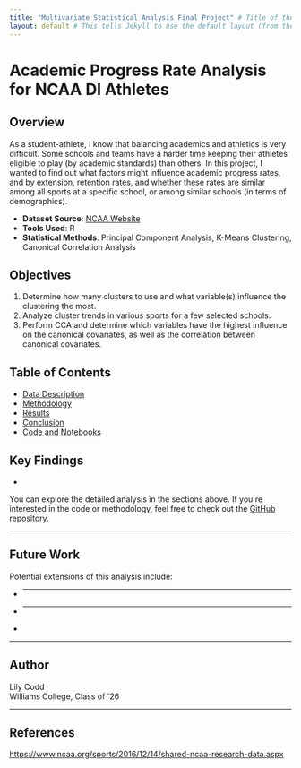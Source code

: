 ```yaml
---
title: "Multivariate Statistical Analysis Final Project" # Title of the page
layout: default # This tells Jekyll to use the default layout (from the theme)
---
```

# Academic Progress Rate Analysis for NCAA DI Athletes

## Overview

As a student-athlete, I know that balancing academics and athletics is very difficult. Some schools and teams have a harder time keeping their athletes eligible to play (by academic standards) than others. In this project, I wanted to find out what factors might influence academic progress rates, and by extension, retention rates, and whether these rates are similar among all sports at a specific school, or among similar schools (in terms of demographics). 

- **Dataset Source**: [NCAA Website](https://www.ncaa.org/sports/2016/12/14/shared-ncaa-research-data.aspx)
- **Tools Used**: R
- **Statistical Methods**: Principal Component Analysis, K-Means Clustering, Canonical Correlation Analysis

## Objectives 
1. Determine how many clusters to use and what variable(s) influence the clustering the most.
2. Analyze cluster trends in various sports for a few selected schools.
3. Perform CCA and determine which variables have the highest influence on the canonical covariates, as well as the correlation between canonical covariates.

## Table of Contents

- [Data Description](data.md)
- [Methodology](methodology.md)
- [Results](results.md)
- [Conclusion](conclusions.md)
- [Code and Notebooks](https://lec4.github.io/apr_project/)

## Key Findings

- 


You can explore the detailed analysis in the sections above. If you're interested in the code or methodology, feel free to check out the [GitHub repository](https://github.com/Lec4/apr_project).

---
## Future Work

Potential extensions of this analysis include:
- ***** 
- ******
- 

---

## Author

Lily Codd <br/>
Williams College, Class of '26

---

## References 
https://www.ncaa.org/sports/2016/12/14/shared-ncaa-research-data.aspx
